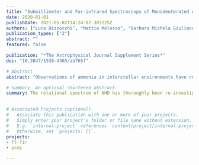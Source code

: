 ```yaml
---
title: "Submillimeter and Far-infrared Spectroscopy of Monodeuterated Amidogen Radical (NHD): Improved Rest Frequencies for Astrophysical Observations"
date: 2020-01-01
publishDate: 2021-05-02T14:24:07.303225Z
authors: ["Luca Bizzocchi", "Mattia Melosso", "Barbara Michela Giuliano", "Luca Dore", "Filippo Tamassia", "Marie-Aline Martin-Drumel", "Olivier Pirali", "Laurent Margulès", "Paola Caselli"]
publication_types: ["2"]
abstract: ""
featured: false

publication: "*The Astrophysical Journal Supplement Series*"
doi: "10.3847/1538-4365/ab765f"

# Abstract
abstract: "Observations of ammonia in interstellar environments have revealed high levels of deuteration, and all its D-containing variants, including ND<sub>3</sub>, have been detected in cold prestellar cores and around young protostars. The observation of these deuterated isotopologues is very useful for elucidating the chemical and physical processes taking place during the very early stages of star formation, as the abundance of deuterated molecules is highly enhanced in dense and cold gas. Nitrogen hydride radicals are key species lying at the very beginning of the reaction pathway leading to the formation of NH<sub>3</sub> and organic molecules of prebiotic interest, but relatively little is known about their D-bearing isotopologues. To date, only ND has been detected in interstellar gas. To aid the identification of further deuterated nitrogen radicals, we have thoroughly reinvestigated the rotational spectrum of NHD by employing two different instruments: a frequency-modulation submillimeter spectrometer operating in the THz region and a synchrotron-based Fourier-transform infrared spectrometer operating in the 50-240 cm<sup>-1<sup> frequency range. NHD was produced in a plasma of NH<sub>3</sub> and D<sub>2</sub>. A wide range of rotational energy levels have been probed thanks to the observation of high-$N$ (up to 15) and high-$K_a$ (up to 9) transitions. A global analysis including our new data and data from the literature has provided a comprehensive set of very accurate spectroscopic parameters. A highly reliable line catalog has been generated to assist archival data searches and future astronomical observations of NHD at submillimeter and THz regimes."

# Summary. An optional shortened abstract.
summary: The rotational spectrum of NHD has thoroughly been re-investigated from the submm region to the FIR.

  
# Associated Projects (optional).
#   Associate this publication with one or more of your projects.
#   Simply enter your project's folder or file name without extension.
#   E.g. `internal-project` references `content/project/internal-project/index.md`.
#   Otherwise, set `projects: []`.
projects:
- ft-fir
- pcmi

---
```


